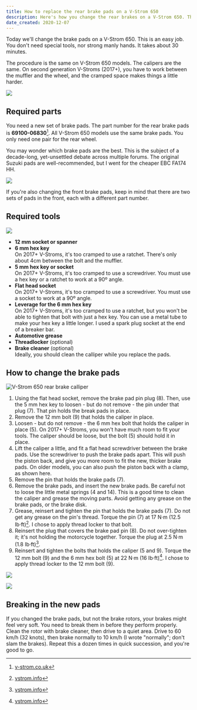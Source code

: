 ```yaml
---
title: How to replace the rear brake pads on a V-Strom 650
description: Here's how you change the rear brakes on a V-Strom 650. Those instructions apply to the 2004-2016 model, and the 2017+ model.
date_created: 2020-12-07
---
```


Today we'll change the brake pads on a V-Strom 650. This is an easy job. You don't need special tools, nor strong manly hands. It takes about 30 minutes.

The procedure is the same on V-Strom 650 models. The calipers are the same. On second generation V-Stroms (2017+), you have to work between the muffler and the wheel, and the cramped space makes things a little harder.

![](/images/v-strom-caliper-space.jpg)

## Required parts

You need a new set of brake pads. The part number for the rear brake pads is **69100-06830**[^0]. All V-Strom 650 models use the same brake pads. You only need one pair for the rear wheel.

You may wonder which brake pads are the best. This is the subject of a decade-long, yet-unsettled debate across multiple forums. The original Suzuki pads are well-recommended, but I went for the cheaper EBC FA174 HH.

![](/images/ebc-brake-pads-vstrom.jpg)

If you're also changing the front brake pads, keep in mind that there are two sets of pads in the front, each with a different part number.

## Required tools

![](/images/tools.jpg)

- **12 mm socket or spanner**
- **6 mm hex key**  
    On 2017+ V-Stroms, it's too cramped to use a ratchet. There's only about 4cm between the bolt and the muffler.
- **5 mm hex key or socket**  
    On 2017+ V-Stroms, it's too cramped to use a screwdriver. You must use a hex key or a ratchet to work at a 90º angle.
- **Flat head socket**  
    On 2017+ V-Stroms, it's too cramped to use a screwdriver. You must use a socket to work at a 90º angle.
- **Leverage for the 6 mm hex key**  
    On 2017+ V-Stroms, it's too cramped to use a ratchet, but you won't be able to tighten that bolt with just a hex key. You can use a metal tube to make your hex key a little longer. I used a spark plug socket at the end of a breaker bar.
- **Automotive grease**
- **Threadlocker** (optional)
- **Brake cleaner** (optional)  
    Ideally, you should clean the calliper while you replace the pads.

## How to change the brake pads

![V-Strom 650 rear brake calliper](/images/illustrations/Bildschirmfoto-2020-12-07-um-13.00.29.png)

1. Using the flat head socket, remove the brake pad pin plug (8). Then, use the 5 mm hex key to loosen - but do not remove - the pin under that plug (7). That pin holds the break pads in place.
2. Remove the 12 mm bolt (9) that holds the caliper in place.
3. Loosen - but do not remove - the 6 mm hex bolt that holds the caliper in place (5). On 2017+ V-Stroms, you won't have much room to fit your tools. The caliper should be loose, but the bolt (5) should hold it in place.
4. Lift the caliper a little, and fit a flat head screwdriver between the brake pads. Use the screwdriver to push the brake pads apart. This will push the piston back, and give you more room to fit the new, thicker brake pads. On older models, you can also push the piston back with a clamp, as shown here.
5. Remove the pin that holds the brake pads (7).
6. Remove the brake pads, and insert the new brake pads. Be careful not to loose the little metal springs (4 and 14). This is a good time to clean the caliper and grease the moving parts. Avoid getting any grease on the brake pads, or the brake disk.
7. Grease, reinsert and tighten the pin that holds the brake pads (7). Do not get any grease on the pin's thread. Torque the pin (7) at 17 N·m (12.5 Ib·ft)[^1]. I chose to apply thread locker to that bolt.
8. Reinsert the plug that covers the brake pad pin (8). Do not over-tighten it; it's not holding the motorcycle together. Torque the plug at 2.5 N·m (1.8 Ib·ft)[^1].
9. Reinsert and tighten the bolts that holds the caliper (5 and 9). Torque the 12 mm bolt (9) and the 6 mm hex bolt (5) at 22 N·m (16 Ib·ft)[^1]. I chose to apply thread locker to the 12 mm bolt (9).

![](/images/last-bolt.jpg)

![](/images/dissembly.jpg)

## Breaking in the new pads

If you changed the brake pads, but not the brake rotors, your brakes might feel very soft. You need to break them in before they perform properly. Clean the rotor with brake cleaner, then drive to a quiet area. Drive to 60 km/h (32 knots), then brake normally to 10 km/h (I wrote "normally"; don't slam the brakes). Repeat this a dozen times in quick succession, and you're good to go.

[^0]: [v-strom.co.uk](https://www.v-strom.co.uk/downloads/Vstrom%20650%20AL7%20Parts.pdf)
[^1]: [vstrom.info](https://www.vstrom.info/Smf/index.php/topic,10963.0.html)